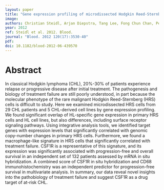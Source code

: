 ```yaml
---
layout: paper
title: "Gene expression profiling of microdissected Hodgkin Reed-Sternberg cells correlates with treatment outcome in classical Hodgkin lymphoma."
image: 
authors: Christian Steidl, Arjan Diepstra, Tang Lee, Fong Chun Chan, Pedro Farinha, King Tan, Adele Telenius, Lorena Barclay, Sohrab P Shah, Joseph M Connors, Anke van den Berg, Randy D Gascoyne
year: 2012
ref: Steidl et al. 2012. Blood.
journal: "Blood. 2012 120(17):3530-40"
pdf: 
doi: 10.1182/blood-2012-06-439570
---
```


# Abstract

In classical Hodgkin lymphoma (CHL), 20%-30% of patients experience relapse or progressive disease after initial treatment. The pathogenesis and biology of treatment failure are still poorly understood, in part because the molecular phenotype of the rare malignant Hodgkin Reed-Sternberg (HRS) cells is difficult to study. Here we examined microdissected HRS cells from 29 CHL patients and 5 CHL-derived cell lines by gene expression profiling. We found significant overlap of HL-specific gene expression in primary HRS cells and HL cell lines, but also differences, including surface receptor signaling pathways. Using integrative analysis tools, we identified target genes with expression levels that significantly correlated with genomic copy-number changes in primary HRS cells. Furthermore, we found a macrophage-like signature in HRS cells that significantly correlated with treatment failure. CSF1R is a representative of this signature, and its expression was significantly associated with progression-free and overall survival in an independent set of 132 patients assessed by mRNA in situ hybridization. A combined score of CSF1R in situ hybridization and CD68 immunohistochemistry was an independent predictor for progression-free survival in multivariate analysis. In summary, our data reveal novel insights into the pathobiology of treatment failure and suggest CSF1R as a drug target of at-risk CHL.

